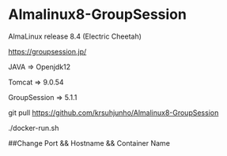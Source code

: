 # Almalinux8-GroupSession
AlmaLinux release 8.4 (Electric Cheetah)


https://groupsession.jp/

JAVA         => Openjdk12

Tomcat       => 9.0.54

GroupSession => 5.1.1

git pull https://github.com/krsuhjunho/Almalinux8-GroupSession

./docker-run.sh

##Change Port && Hostname && Container Name
